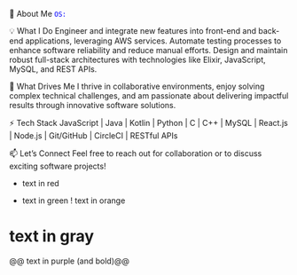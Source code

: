 👋 About Me
<code style="color : blue">OS:</code> 

💡 What I Do
Engineer and integrate new features into front-end and back-end applications, leveraging AWS services.
Automate testing processes to enhance software reliability and reduce manual efforts.
Design and maintain robust full-stack architectures with technologies like Elixir, JavaScript, MySQL, and REST APIs.

🎯 What Drives Me
I thrive in collaborative environments, enjoy solving complex technical challenges, and am passionate about delivering impactful results through innovative software solutions.

⚡ Tech Stack
JavaScript | Java | Kotlin | Python | C | C++ | MySQL | React.js | Node.js | Git/GitHub | CircleCI | RESTful APIs

📫 Let’s Connect
Feel free to reach out for collaboration or to discuss exciting software projects!
- text in red
+ text in green
! text in orange
# text in gray
@@ text in purple (and bold)@@
